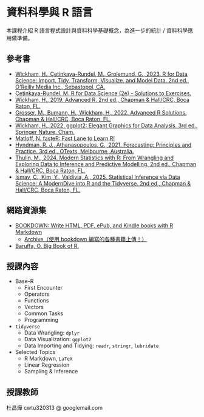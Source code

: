 # 資料科學與 R 語言

本課程介紹 R 語言程式設計與資料科學基礎概念，為進一步的統計 / 資料科學應用做準備。

## 參考書 
- [Wickham, H., Çetinkaya-Rundel, M., Grolemund, G., 2023. R for Data Science: Import, Tidy, Transform, Visualize, and Model Data. 2nd ed., O'Reilly Media Inc., Sebastopol, CA.](https://r4ds.hadley.nz/)
- [Çetinkaya-Rundel, M. R for Data Science (2e) - Solutions to Exercises.](https://mine-cetinkaya-rundel.github.io/r4ds-solutions/)
- [Wickham, H., 2019. Advanced R. 2nd ed., Chapman & Hall/CRC, Boca Raton, FL.](https://adv-r.hadley.nz/)
- [Grosser, M., Bumann, H., Wickham, H., 2022. Advanced R Solutions. Chapman & Hall/CRC, Boca Raton, FL.](https://advanced-r-solutions.rbind.io/) 
- [Wickham, H., 2022. ggplot2: Elegant Graphics for Data Analysis. 3rd ed., Springer Nature, Cham.](https://ggplot2-book.org/)
- [Matloff, N. fasteR: Fast Lane to Learn R!](https://github.com/matloff/fasteR)
- [Hyndman, R. J., Athanasopoulos, G., 2021. Forecasting: Principles and Practice. 3rd ed., OTexts, Melbourne, Australia.](https://otexts.com/fpp3/)
- [Thulin, M., 2024. Modern Statistics with R: From Wrangling and Exploring Data to Inference and Predictive Modelling. 2nd ed., Chapman & Hall/CRC, Boca Raton, FL.](http://www.modernstatisticswithr.com/)
- [Ismay, C., Kim, Y., Valdivia, A., 2025. Statistical Inference via Data Science: A ModernDive into R and the Tidyverse. 2nd ed., Chapman & Hall/CRC, Boca Raton, FL.](https://moderndive.com/v2/) 

## 網路資源集

- [BOOKDOWN: Write HTML, PDF, ePub, and Kindle books with R Markdown](https://bookdown.org/)
  - [Archive（使用 bookdown 編寫的各種書籍上傳！）](https://bookdown.org/home/archive/)
- [Baruffa, O. Big Book of R.](https://www.bigbookofr.com/)

<!--
- [Gillespie, C., Lovelace, R., 2017. Efficient R Programming: A Practical Guide to Smarter Programming. O'Reilly Media Inc., Sebastopol, CA.](https://csgillespie.github.io/efficientR/) 
- [Long, J. D., Teetor, P., 2019. R Cookbook. 2nd ed., O'Reilly Media Inc., Sebastopol, CA.](https://rc2e.com/)
- [Chang, W., 2022. R Graphics Cookbook. 2nd ed., O'Reilly Media Inc., Sebastopol, CA.](https://r-graphics.org/) 
- [Eddelbuettel, D., 2013. Seamless R and C++ Integration with RCpp. Springer, New York.](https://link.springer.com/book/10.1007/978-1-4614-6868-4)
- [Chapman, C., Feit, E. M., 2019. R for Marketing Research and Analytics. 2nd ed., Springer Nature, Cham.](https://link.springer.com/book/10.1007/978-3-030-14316-9)
-->

## 授課內容

* Base-R
  - First Encounter
  - Operators
  - Functions
  - Vectors
  - Common Tasks
  - Programming 
* `tidyverse` 
  - Data Wrangling: `dplyr`
  - Data Visualization: `ggplot2`
  - Data Importing and Tidying: `readr`, `stringr`, `lubridate`
* Selected Topics
  - R Markdown, `LaTeX` 
  - Linear Regression 
  - Sampling & Inference

<!--
  - Linear Regression
  - K-Means & Hierarchical Clustering
  - Principle Component Analysis 
  - Decision Trees
  - Support Vector Machine
  - Time Series Forecasting 
  - Statistical Machine Learning
    * Linear Regression
    * Classification 
    * Resampling
    * Information Criteria
    * Regularization
    * Nonlinear Regression
    * Decision Trees
    * Support Vector Machine
    * Unsupervised Learning
  - Relational Database
  - Web Applications
  - Web Crawler in Action
-->

## 授課教師

杜昌燁 cwtu320313 @ googlemail.com
